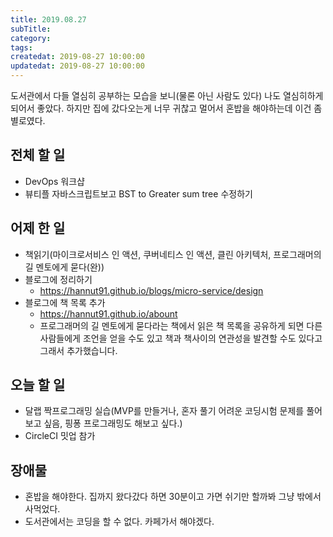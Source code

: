 ```yaml
---
title: 2019.08.27
subTitle: 
category: 
tags: 
createdat: 2019-08-27 10:00:00
updatedat: 2019-08-27 10:00:00
---
```


도서관에서 다들 열심히 공부하는 모습을 보니(물론 아닌 사람도 있다) 나도
열심히하게되어서 좋았다. 하지만 집에 갔다오는게 너무 귀찮고 멀어서 혼밥을
해야하는데 이건 좀 별로였다.

## 전체 할 일

* DevOps 워크샵
* 뷰티플 자바스크립트보고 BST to Greater sum tree 수정하기

## 어제 한 일

* 책읽기(마이크로서비스 인 액션, 쿠버네티스 인 액션, 클린 아키텍처,
  프로그래머의 길 멘토에게 묻다(완))
* 블로그에 정리하기
  * <https://hannut91.github.io/blogs/micro-service/design>
* 블로그에 책 목록 추가
  * <https://hannut91.github.io/abount>
  * 프로그래머의 길 멘토에게 묻다라는 책에서 읽은 책 목록을 공유하게 되면 다른
    사람들에게 조언을 얻을 수도 있고 책과 책사이의 연관성을 발견할 수도 있다고
    그래서 추가했습니다.

## 오늘 할 일

* 달랩 짝프로그래밍 실습(MVP를 만들거나, 혼자 풀기 어려운 코딩시험 문제를
  풀어보고 싶음, 핑퐁 프로그래밍도 해보고 싶다.)
* CircleCI 밋업 참가

## 장애물

* 혼밥을 해야한다. 집까지 왔다갔다 하면 30분이고 가면 쉬기만 할까봐 그냥 밖에서
  사먹었다.
* 도서관에서는 코딩을 할 수 없다. 카페가서 해야겠다.
